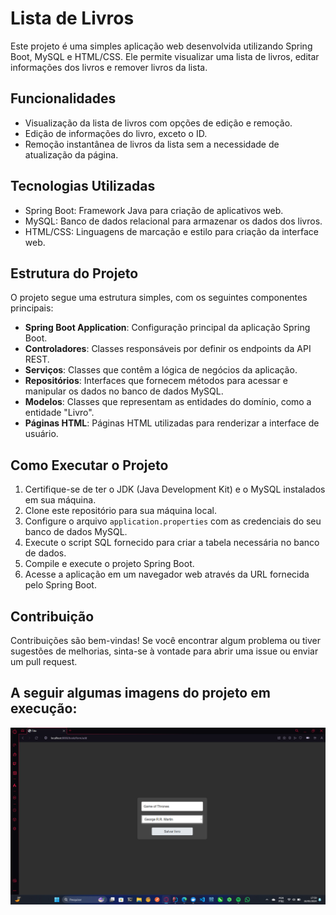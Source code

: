 # Lista de Livros

Este projeto é uma simples aplicação web desenvolvida utilizando Spring Boot, MySQL e HTML/CSS. Ele permite visualizar uma lista de livros, editar informações dos livros e remover livros da lista.

## Funcionalidades

- Visualização da lista de livros com opções de edição e remoção.
- Edição de informações do livro, exceto o ID.
- Remoção instantânea de livros da lista sem a necessidade de atualização da página.

## Tecnologias Utilizadas

- Spring Boot: Framework Java para criação de aplicativos web.
- MySQL: Banco de dados relacional para armazenar os dados dos livros.
- HTML/CSS: Linguagens de marcação e estilo para criação da interface web.

## Estrutura do Projeto

O projeto segue uma estrutura simples, com os seguintes componentes principais:

- **Spring Boot Application**: Configuração principal da aplicação Spring Boot.
- **Controladores**: Classes responsáveis por definir os endpoints da API REST.
- **Serviços**: Classes que contêm a lógica de negócios da aplicação.
- **Repositórios**: Interfaces que fornecem métodos para acessar e manipular os dados no banco de dados MySQL.
- **Modelos**: Classes que representam as entidades do domínio, como a entidade "Livro".
- **Páginas HTML**: Páginas HTML utilizadas para renderizar a interface de usuário.

## Como Executar o Projeto

1. Certifique-se de ter o JDK (Java Development Kit) e o MySQL instalados em sua máquina.
2. Clone este repositório para sua máquina local.
3. Configure o arquivo `application.properties` com as credenciais do seu banco de dados MySQL.
4. Execute o script SQL fornecido para criar a tabela necessária no banco de dados.
5. Compile e execute o projeto Spring Boot.
6. Acesse a aplicação em um navegador web através da URL fornecida pelo Spring Boot.

## Contribuição

Contribuições são bem-vindas! Se você encontrar algum problema ou tiver sugestões de melhorias, sinta-se à vontade para abrir uma issue ou enviar um pull request.

## A seguir algumas imagens do projeto em execução:
![](https://github.com/fernandopassoss/ListaLivros/blob/febcc7e751f9bde513123044867da2e70fd062bb/book/prints/img1.png)
